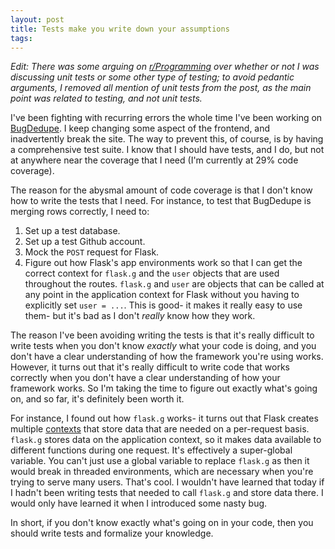 ```yaml
---
layout: post
title: Tests make you write down your assumptions
tags:
---
```


*Edit: There was some arguing on
[r/Programming](https://www.reddit.com/r/programming/comments/5xu2yx/unit_tests_make_you_write_down_your_assumptions/)
over whether or not I was discussing unit tests or some other type of testing;
to avoid pedantic arguments, I removed all mention of unit tests from the post,
as the main point was related to testing, and not unit tests.*

I've been fighting with recurring errors the whole time I've been working on
[BugDedupe](http://www.bugdedupe.com). I keep changing some aspect of the
frontend, and inadvertently break the site. The way to prevent this, of course,
is by having a comprehensive test suite. I know that I should have tests, and I do, but not
at anywhere near the coverage that I need (I'm currently at 29% code
coverage).

The reason for the abysmal amount of code coverage is that I don't know how to
write the tests that I need. For instance, to test that BugDedupe is merging
rows correctly, I need to:

1. Set up a test database.
2. Set up a test Github account.
3. Mock the `POST` request for Flask.
4. Figure out how Flask's app environments work so that I can get the correct
   context for `flask.g` and the `user` objects that are used throughout the routes.
   `flask.g` and `user` are objects that can be called at any point in the application
   context for Flask without you having to explicitly set `user = ...`. This is
   good- it makes it really easy to use them- but it's bad as I don't *really*
   know how they work.

The reason I've been avoiding writing the tests is that it's really difficult
to write tests when you don't know *exactly* what your code is doing, and you
don't have a clear understanding of how the framework you're using works.
However, it turns out that it's really difficult to write code that works
correctly when you don't have a clear understanding of how your framework works.
So I'm taking the time to figure out exactly what's going on, and so far, it's
definitely been worth it.

For instance, I found out how `flask.g` works- it turns out that Flask creates
multiple [contexts](http://flask.pocoo.org/docs/0.12/appcontext/) that store
data that are needed on a per-request basis. `flask.g` stores data on the
application context, so it makes data available to different functions
during one request. It's effectively a super-global variable. You can't just use
a global variable to replace `flask.g` as then it would break in threaded
environments, which are necessary when you're trying to serve many users. That's
cool. I wouldn't have learned that today if I hadn't been writing tests
that needed to call `flask.g` and store data there. I would only have learned it
when I introduced some nasty bug.

In short, if you don't know exactly what's going on in your code, then you
should write tests and formalize your knowledge.
